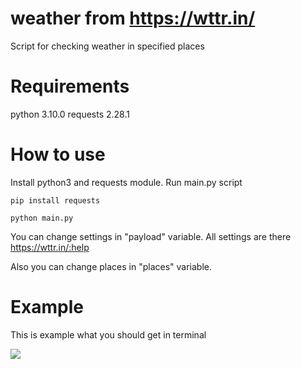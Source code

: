 #  weather from https://wttr.in/

Script for checking weather in specified places

# Requirements

python  3.10.0
requests 2.28.1

# How to use

Install python3 and requests module. Run main.py script

``` 
pip install requests

python main.py 
```

You can change settings in "payload" variable. All settings are there https://wttr.in/:help

Also you can change places in "places" variable.

# Example

This is example what you should get in terminal

![](https://dvmn.org/media/wttr_index.png)
